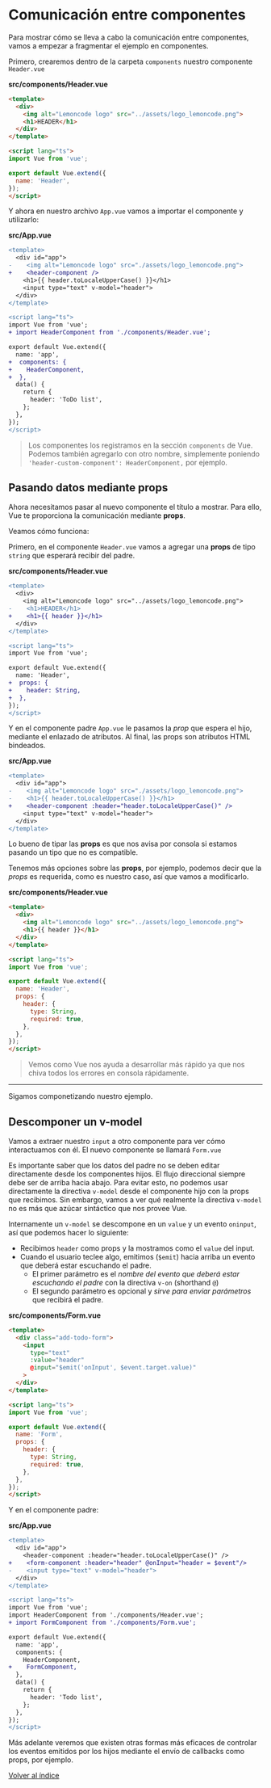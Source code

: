 # Comunicación entre componentes

Para mostrar cómo se lleva a cabo la comunicación entre componentes, vamos a empezar a fragmentar el ejemplo en componentes.

Primero, crearemos dentro de la carpeta `components` nuestro componente `Header.vue`

**src/components/Header.vue**

```html
<template>
  <div>
    <img alt="Lemoncode logo" src="../assets/logo_lemoncode.png">
    <h1>HEADER</h1>
  </div>
</template>

<script lang="ts">
import Vue from 'vue';

export default Vue.extend({
  name: 'Header',
});
</script>

```

Y ahora en nuestro archivo `App.vue` vamos a importar el componente y utilizarlo:

**src/App.vue**

```diff
<template>
  <div id="app">
-    <img alt="Lemoncode logo" src="./assets/logo_lemoncode.png">
+    <header-component />
    <h1>{{ header.toLocaleUpperCase() }}</h1>
    <input type="text" v-model="header">
  </div>
</template>

<script lang="ts">
import Vue from 'vue';
+ import HeaderComponent from './components/Header.vue';

export default Vue.extend({
  name: 'app',
+  components: {
+    HeaderComponent,
+  },
  data() {
    return {
      header: 'ToDo list',
    };
  },
});
</script>
```

> Los componentes los registramos en la sección `components` de Vue. Podemos también agregarlo con otro nombre, simplemente poniendo `'header-custom-component': HeaderComponent,` por ejemplo.

## Pasando datos mediante props

Ahora necesitamos pasar al nuevo componente el título a mostrar. Para ello, Vue te proporciona la comunicación mediante **props**.

Veamos cómo funciona:

Primero, en el componente `Header.vue` vamos a agregar una **props** de tipo `string` que esperará recibir del padre.

**src/components/Header.vue**

```diff
<template>
  <div>
    <img alt="Lemoncode logo" src="../assets/logo_lemoncode.png">
-    <h1>HEADER</h1>
+    <h1>{{ header }}</h1>
  </div>
</template>

<script lang="ts">
import Vue from 'vue';

export default Vue.extend({
  name: 'Header',
+  props: {
+    header: String,
+  },
});
</script>

```

Y en el componente padre `App.vue` le pasamos la *prop* que espera el hijo, mediante el enlazado de atributos. Al final, las props son atributos HTML bindeados.

**src/App.vue**

```diff
<template>
  <div id="app">
-    <img alt="Lemoncode logo" src="./assets/logo_lemoncode.png">
-    <h1>{{ header.toLocaleUpperCase() }}</h1>
+    <header-component :header="header.toLocaleUpperCase()" />
    <input type="text" v-model="header">
  </div>
</template>
```

Lo bueno de tipar las **props** es que nos avisa por consola si estamos pasando un tipo que no es compatible.

Tenemos más opciones sobre las **props**, por ejemplo, podemos decir que la *props* es requerida, como es nuestro caso, así que vamos a modificarlo.

**src/components/Header.vue**

```html
<template>
  <div>
    <img alt="Lemoncode logo" src="../assets/logo_lemoncode.png">
    <h1>{{ header }}</h1>
  </div>
</template>

<script lang="ts">
import Vue from 'vue';

export default Vue.extend({
  name: 'Header',
  props: {
    header: {
      type: String,
      required: true,
    },
  },
});
</script>

```

> Vemos como Vue nos ayuda a desarrollar más rápido ya que nos chiva todos los errores en consola rápidamente.

---

Sigamos componetizando nuestro ejemplo.

## Descomponer un v-model

Vamos a extraer nuestro `input` a otro componente para ver cómo interactuamos con él. El nuevo componente se llamará `Form.vue`

Es importante saber que los datos del padre no se deben editar directamente desde los componentes hijos. El flujo direccional siempre debe ser de arriba hacia abajo. Para evitar esto, no podemos usar directamente la directiva `v-model` desde el componente hijo con la props que recibimos. Sin embargo, vamos a ver qué realmente la directiva `v-model` no es más que azúcar sintáctico que nos provee Vue.

Internamente un `v-model` se descompone en un `value` y un evento `oninput`, así que podemos hacer lo siguiente:

- Recibimos `header` como props y la mostramos como el `value` del input.
- Cuando el usuario teclee algo, emitimos (`$emit`) hacia arriba un evento que deberá estar escuchando el padre.
  - El primer parámetro es el *nombre del evento que deberá estar escuchando el padre* con la directiva `v-on` (shorthand `@`)
  - El segundo parámetro es opcional y *sirve para enviar parámetros* que recibirá el padre.

**src/components/Form.vue**

```html
<template>
  <div class="add-todo-form">
    <input
      type="text"
      :value="header"
      @input="$emit('onInput', $event.target.value)"
    >
  </div>
</template>

<script lang="ts">
import Vue from 'vue';

export default Vue.extend({
  name: 'Form',
  props: {
    header: {
      type: String,
      required: true,
    },
  },
});
</script>

```

Y en el componente padre:

**src/App.vue**

```diff
<template>
  <div id="app">
    <header-component :header="header.toLocaleUpperCase()" />
+    <form-component :header="header" @onInput="header = $event"/>
-    <input type="text" v-model="header">
  </div>
</template>

<script lang="ts">
import Vue from 'vue';
import HeaderComponent from './components/Header.vue';
+ import FormComponent from './components/Form.vue';

export default Vue.extend({
  name: 'app',
  components: {
    HeaderComponent,
+    FormComponent,
  },
  data() {
    return {
      header: 'Todo list',
    };
  },
});
</script>
```

Más adelante veremos que existen otras formas más eficaces de controlar los eventos emitidos por los hijos mediante el envío de callbacks como props, por ejemplo.

[Volver al índice](../README_ES.md/#agenda)
